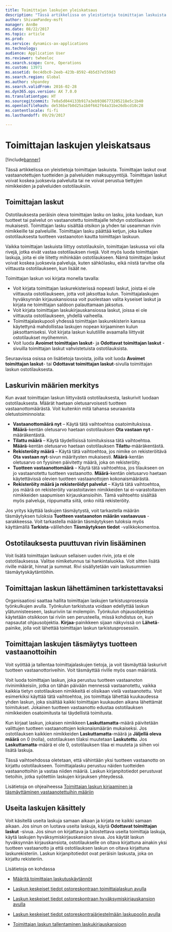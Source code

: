 ```yaml
---
title: Toimittajan laskujen yleiskatsaus
description: "Tässä artikkelissa on yleistietoja toimittajan laskuista. Toimittajan laskut ovat vastaanotettujen tuotteiden ja palveluiden maksupyyntöjä. Toimittajan laskut voivat koskea juoksevia palveluita tai ne voivat perustua tiettyjen nimikkeiden ja palveluiden ostotilauksiin."
author: ShivamPandey-msft
manager: AnnBe
ms.date: 08/22/2017
ms.topic: article
ms.prod: 
ms.service: dynamics-ax-applications
ms.technology: 
audience: Application User
ms.reviewer: twheeloc
ms.search.scope: Core, Operations
ms.custom: 13971
ms.assetid: 0ec4dbc0-2eeb-423b-8592-4b5d37e559d3
ms.search.region: Global
ms.author: shpandey
ms.search.validFrom: 2016-02-28
ms.dyn365.ops.version: AX 7.0.0
ms.translationtype: HT
ms.sourcegitcommit: 7e0a5d044133b917a3eb9386773205218e5c1b40
ms.openlocfilehash: de536be7b0d25a1b0f662f64a31be26dbcd10c28
ms.contentlocale: fi-fi
ms.lasthandoff: 09/29/2017

---
```


# <a name="vendor-invoices-overview"></a>Toimittajan laskujen yleiskatsaus

[!include[banner](../includes/banner.md)]


Tässä artikkelissa on yleistietoja toimittajan laskuista. Toimittajan laskut ovat vastaanotettujen tuotteiden ja palveluiden maksupyyntöjä. Toimittajan laskut voivat koskea juoksevia palveluita tai ne voivat perustua tiettyjen nimikkeiden ja palveluiden ostotilauksiin. 

<a name="vendor-invoices"></a>Toimittajan laskut
---------------

Ostotilauksesta peräisin oleva toimittajan lasku on lasku, joka luodaan, kun tuotteet tai palvelut on vastaanotettu toimittajalle tehdyn ostotilauksen mukaisesti. Toimittajan lasku sisältää otsikon ja yhden tai useamman rivin nimikkeille tai palveluille. Toimittajan lasku päättää ketjun, joka kulkee ostotilauksesta tuotteen vastaanoton kautta toimittajan laskuun. 

Vaikka toimittajan laskuista liittyy ostotilauksiin, toimittajan laskussa voi olla rivejä, jotka eivät vastaa ostotilauksen rivejä. Voit myös luoda toimittajan laskuja, joita ei ole liitetty mihinkään ostotilaukseen. Nämä toimittajan laskut voivat koskea juoksevia palveluja, kuten sähkölasku, eikä niistä tarvitse olla viittausta ostotilaukseen, kun lisäät ne. 

Toimittajan laskun voi kirjata monella tavalla:

-   Voit kirjata toimittajan laskurekisterissä nopeasti laskut, joista ei ole viittausta ostotilaukseen, jotta voit jaksottaa kulun. Toimittajalaskujen hyväksynnän kirjauskansiossa voit puolestaan valita kyseiset laskut ja kirjata ne toimittajan saldoon palauttamaan jaksotus.
-   Voit kirjata toimittajan laskukirjauskansiossa laskut, joissa ei ole viittausta ostotilaukseen, yhdellä vaiheella.
-   Toimittajalaskupooli yhdessä toimittajan laskurekisterin kanssa käytettynä mahdollistaa laskujen nopean kirjaaminen kulun jaksottamiseksi. Voit kirjata laskun kulutilille avaamalla liittyvät ostotilaukset myöhemmin.
-   Voit luoda **Avoimet toimittajan laskut**- ja **Odottavat toimittajan laskut** -sivuilla toimittajan laskut vahvistetuista ostotilauksista.

Seuraavissa osissa on lisätietoja tavoista, joilla voit luoda **Avoimet toimittajan laskut**- tai **Odottavat toimittajan laskut**-sivulla toimittajan laskun ostotilauksesta.

## <a name="understanding-invoice-line-quantities"></a>Laskurivin määrien merkitys
Kun avaat toimittajan laskun liittyvästä ostotilauksesta, laskurivit luodaan ostotilauksesta. Määrät haetaan oletusarvoisesti tuotteen vastaanottomäärästä. Voit kuitenkin mitä tahansa seuraavista oletustoiminnoista:

-   **Vastaanottomäärä nyt** – Käytä tätä vaihtoehtoa osatoimituksissa. **Määrä**-kentän oletusarvo haetaan ostotilauksen **Ota vastaan nyt** -määräkentästä.
-   **Tilattu määrä** – Käytä täydellisissä toimituksissa tätä vaihtoehtoa. **Määrä**-kentän oletusarvo haetaan ostotilauksen **Tilattu**-määräkentästä.
-   **Rekisteröity määrä** – Käytä tätä vaihtoehtoa, jos nimike on rekisteröitävä **Ota vastaan nyt**-sivun määritysten mukaisesti. **Määrä**-kentän oletusarvo on fyysinen päivitetty määrä, joka on rekisteröity.
-   **Tuotteen vastaanottomäärä** – Käytä tätä vaihtoehtoa, jos tilaukseen on jo vastaanotettu tuotteen vastaanotto. **Määrä**-kentän oletusarvo haetaan käytettävissä olevien tuotteen vastaanottojen kokonaismäärästä.
-   **Rekisteröity määrä ja rekisteröidyt palvelut** – Käytä tätä vaihtoehtoa, jos määrä on rekisteröity varastoitavien nimikkeiden tai ei-varastoitavien nimikkeiden saapumisen kirjauskansioihin. Tämä vaihtoehto sisältää myös palveluja, riippumatta siitä, onko niitä rekisteröity.

Jos yritys käyttää laskujen täsmäytystä, voit tarkastella määrän täsmäytyksen tuloksia **Tuotteen vastaanoton määrän vastaavuus** -sarakkeessa. Voit tarkastella määrän täsmäytyksen tuloksia myös käyttämällä **Tarkista**-välilehden **Täsmäytyksen tiedot** -valikkokomentoa.

## <a name="adding-a-line-that-wasnt-on-the-purchase-order"></a>Ostotilauksesta puuttuvan rivin lisääminen
Voit lisätä toimittajan laskuun sellaisen uuden rivin, jota ei ole ostotilauksessa. Valitse nimiketunnus tai hankintaluokka. Voit sitten lisätä riville määrät, hinnat ja summat. Rivi sisällytetään vain laskusummien täsmäytyskäytäntöihin.

## <a name="submitting-a-vendor-invoice-for-review"></a>Toimittajan laskun lähettäminen tarkistettavaksi
Organisaatiosi saattaa hallita toimittajan laskujen tarkistusprosessia työnkulkujen avulla. Työnkulun tarkistusta voidaan edellyttää laskun ylätunnisteeseen, laskuriviin tai molempiin. Työnkulun ohjausobjekteja käytetään otsikkoon tai riviin sen perusteella, missä kohdistus on, kun napsautat ohjausobjektia. **Kirjaa**-painikkeen sijaan näkyvissä on **Lähetä**-painike, jolla voit lähettää toimittajan laskun tarkistusprosessiin.

## <a name="matching-vendor-invoices-to-product-receipts"></a>Toimittajan laskujen täsmäytys tuotteen vastaanottoihin
Voit syöttää ja tallentaa toimittajalaskujen tietoja, ja voit täsmäyttää laskurivit tuotteen vastaanottoriveihin. Voit täsmäyttää riville myös osan määristä. 

Voit luoda toimittajan laskun, joka perustuu tuotteen vastaanoton rivinimikkeisiin, jotka on tähän päivään mennessä vastaanotettu, vaikka kaikkia tietyn ostotilauksen nimikkeitä ei olisikaan vielä vastaanotettu. Voit esimerkiksi käyttää tätä vaihtoehtoa, jos toimittaja lähettää kuukaudessa yhden laskun, joka sisältää kaikki toimittajan kuukauden aikana lähettämät toimitukset. Jokainen tuotteen vastaanotto edustaa ostotilauksen nimikkeiden osatoimitusta tai täydellistä toimitusta. 

Kun kirjaat laskun, jokaisen nimikkeen **Laskuttamatta**-määrä päivitetään valittujen tuotteen vastaanottojen kokonaismäärän mukaiseksi. Jos ostotilauksen kaikkien nimikkeiden **Laskuttamatta**-määrä ja **Jäljellä oleva määrä** on 0 (nolla), ostotilauksen tilaksi muutetaan **Laskutettu**. Jos **Laskuttamatta**-määrä ei ole 0, ostotilauksen tilaa ei muuteta ja siihen voi lisätä laskuja.

Tässä vaihtoehdossa oletetaan, että vähintään yksi tuotteen vastaanotto on kirjattu ostotilaukseen. Toimittajalasku perustuu näiden tuotteiden vastaanottoihin ja vastaa niiden määriä. Laskun kirjanpitotiedot perustuvat tietoihin, jotka syötettiin laskujen kirjauksen yhteydessä.

Lisätietoja on ohjeaiheessa [Toimittajan laskun kirjaaminen ja täsmäyttäminen vastaanotettuihin määriin](../accounts-receivable/tasks/record-vendor-invoice-match-against-received-quantity.md)

## <a name="working-with-multiple-invoices"></a>Useita laskujen käsittely

Voit käsitellä useita laskuja samaan aikaan ja kirjata ne kaikki samaan aikaan. Jos sinun on luotava useita laskuja, käytä **Odottavat toimittajan laskut** -sivua. Jos sinun on kirjattava ja tulostettava useita toimittaja laskuja, käytä laskujen hyväksymiskirjauskansion sivua. Jos käytät laskun hyväksynnän kirjauskansiota, ostotilaukselle on oltava kirjattuna ainakin yksi tuotteen vastaanotto ja että ostotilauksen laskun on oltava kirjattuna laskurekisteriin. Laskun kirjanpitotiedot ovat peräisin laskusta, joka on kirjattu rekisteriin.


Lisätietoja on kohdassa 

 - [Määritä toimittajan laskutuskäytännöt](../accounts-receivable/tasks/set-up-vendor-invoice-policies.md) 

 - [Laskun keskeiset tiedot ostoreskontraan toimittajalaskun avulla](tasks/key-invoice-data-ap-system-vendor-invoice.md)
 
 - [Laskun keskeiset tiedot ostoreskontraan hyväksymiskirjauskansion avulla](tasks/key-invoice-data-into-ap-system-approval-journal.md)
  
 - [Laskun keskeiset tiedot ostoreskontrajärjestelmään laskupoolin avulla](tasks/key-invoice-data-into-ap-system-invoice-pool.md)
 
 - [Toimittajan laskun tallentaminen laskukirjauskansioon](tasks/record-vendor-invoice-invoice-journal.md)


